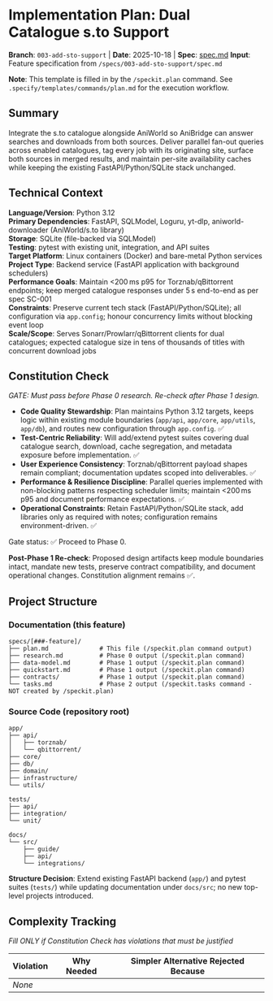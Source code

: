 # Implementation Plan: Dual Catalogue s.to Support

**Branch**: `003-add-sto-support` | **Date**: 2025-10-18 | **Spec**: [spec.md](./spec.md)
**Input**: Feature specification from `/specs/003-add-sto-support/spec.md`

**Note**: This template is filled in by the `/speckit.plan` command. See `.specify/templates/commands/plan.md` for the execution workflow.

## Summary

Integrate the s.to catalogue alongside AniWorld so AniBridge can answer searches and downloads from both sources. Deliver parallel fan-out queries across enabled catalogues, tag every job with its originating site, surface both sources in merged results, and maintain per-site availability caches while keeping the existing FastAPI/Python/SQLite stack unchanged.

## Technical Context

**Language/Version**: Python 3.12  
**Primary Dependencies**: FastAPI, SQLModel, Loguru, yt-dlp, aniworld-downloader (AniWorld/s.to library)  
**Storage**: SQLite (file-backed via SQLModel)  
**Testing**: pytest with existing unit, integration, and API suites  
**Target Platform**: Linux containers (Docker) and bare-metal Python services  
**Project Type**: Backend service (FastAPI application with background schedulers)  
**Performance Goals**: Maintain <200 ms p95 for Torznab/qBittorrent endpoints; keep merged catalogue responses under 5 s end-to-end as per spec SC-001  
**Constraints**: Preserve current tech stack (FastAPI/Python/SQLite); all configuration via `app.config`; honour concurrency limits without blocking event loop  
**Scale/Scope**: Serves Sonarr/Prowlarr/qBittorrent clients for dual catalogues; expected catalogue size in tens of thousands of titles with concurrent download jobs

## Constitution Check

*GATE: Must pass before Phase 0 research. Re-check after Phase 1 design.*

- **Code Quality Stewardship**: Plan maintains Python 3.12 targets, keeps logic within existing module boundaries (`app/api`, `app/core`, `app/utils`, `app/db`), and routes new configuration through `app.config`. ✅
- **Test-Centric Reliability**: Will add/extend pytest suites covering dual catalogue search, download, cache segregation, and metadata exposure before implementation. ✅
- **User Experience Consistency**: Torznab/qBittorrent payload shapes remain compliant; documentation updates scoped into deliverables. ✅
- **Performance & Resilience Discipline**: Parallel queries implemented with non-blocking patterns respecting scheduler limits; maintain <200 ms p95 and document performance expectations. ✅
- **Operational Constraints**: Retain FastAPI/Python/SQLite stack, add libraries only as required with notes; configuration remains environment-driven. ✅

Gate status: ✅ Proceed to Phase 0.

**Post-Phase 1 Re-check**: Proposed design artifacts keep module boundaries intact, mandate new tests, preserve contract compatibility, and document operational changes. Constitution alignment remains ✅.

## Project Structure

### Documentation (this feature)

```
specs/[###-feature]/
├── plan.md              # This file (/speckit.plan command output)
├── research.md          # Phase 0 output (/speckit.plan command)
├── data-model.md        # Phase 1 output (/speckit.plan command)
├── quickstart.md        # Phase 1 output (/speckit.plan command)
├── contracts/           # Phase 1 output (/speckit.plan command)
└── tasks.md             # Phase 2 output (/speckit.tasks command - NOT created by /speckit.plan)
```

### Source Code (repository root)

```
app/
├── api/
│   ├── torznab/
│   └── qbittorrent/
├── core/
├── db/
├── domain/
├── infrastructure/
└── utils/

tests/
├── api/
├── integration/
└── unit/

docs/
└── src/
    ├── guide/
    ├── api/
    └── integrations/
```

**Structure Decision**: Extend existing FastAPI backend (`app/`) and pytest suites (`tests/`) while updating documentation under `docs/src`; no new top-level projects introduced.

## Complexity Tracking

*Fill ONLY if Constitution Check has violations that must be justified*

| Violation | Why Needed | Simpler Alternative Rejected Because |
|-----------|------------|-------------------------------------|
| _None_ |  |  |
